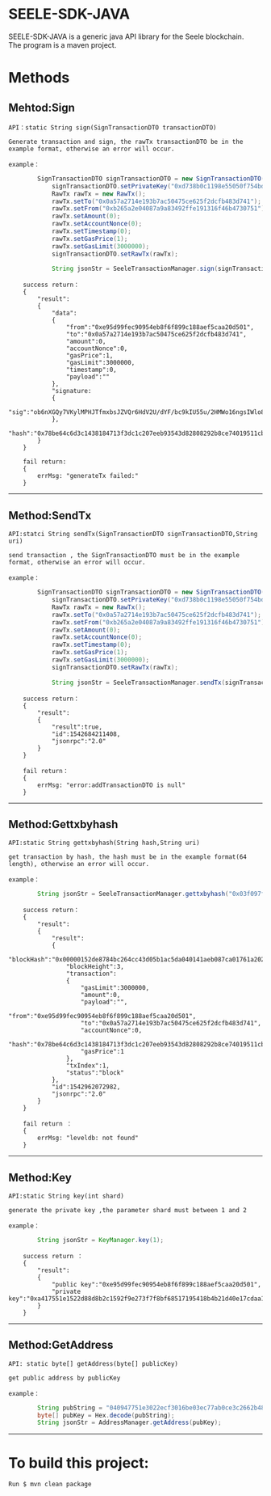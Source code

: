 # SEELE-SDK-JAVA

SEELE-SDK-JAVA is a generic java API library for the Seele blockchain.<br>
The program is a maven project.


# Methods

## Mehtod:Sign

	API：static String sign(SignTransactionDTO transactionDTO)

	Generate transaction and sign, the rawTx transactionDTO be in the example format, otherwise an error will occur.

	example：
```java
		SignTransactionDTO signTransactionDTO = new SignTransactionDTO();
        	signTransactionDTO.setPrivateKey("0xd738b0c1198e55050f754bdf0f824ee4febd962a6b751faab86c081ad5033b0d");
       	 	RawTx rawTx = new RawTx();
        	rawTx.setTo("0x0a57a2714e193b7ac50475ce625f2dcfb483d741");
        	rawTx.setFrom("0xb265a2e04087a9a83492ffe191316f46b4730751");
        	rawTx.setAmount(0);
        	rawTx.setAccountNonce(0);
        	rawTx.setTimestamp(0);
        	rawTx.setGasPrice(1);
        	rawTx.setGasLimit(3000000);
        	signTransactionDTO.setRawTx(rawTx);
		
        	String jsonStr = SeeleTransactionManager.sign(signTransactionDTO);
```
		success return：
		{
			"result":
		 	{
			  	"data":
			   	{
					"from":"0xe95d99fec90954eb8f6f899c188aef5caa20d501",
					"to":"0x0a57a2714e193b7ac50475ce625f2dcfb483d741",
					"amount":0,
					"accountNonce":0,
					"gasPrice":1,
					"gasLimit":3000000,
					"timestamp":0,
					"payload":""
			   	},
			  	"signature:
				{
					"sig":"ob6nXGQy7VKylMPHJTfmxbsJZVQr6HdV2U/dYF/bc9kIU55u/2HMWo16ngsIWlo87aZCqlUY6H5h1+boImfDowA="
			   	},
			  	"hash":"0x78be64c6d3c1438184713f3dc1c207eeb93543d82808292b8ce74019511cb057"
		 	}
		}

		fail return:
		{
			errMsg: "generateTx failed:"
		}

------------------------------------------------------------------------------

## Method:SendTx

	API:statci String sendTx(SignTransactionDTO signTransactionDTO,String uri)

	send transaction , the SignTransactionDTO must be in the example format, otherwise an error will occur.

	example：
	
```java
		SignTransactionDTO signTransactionDTO = new SignTransactionDTO();
      		signTransactionDTO.setPrivateKey("0xd738b0c1198e55050f754bdf0f824ee4febd962a6b751faab86c081ad5033b0d");
       		RawTx rawTx = new RawTx();
        	rawTx.setTo("0x0a57a2714e193b7ac50475ce625f2dcfb483d741");
        	rawTx.setFrom("0xb265a2e04087a9a83492ffe191316f46b4730751");
       	 	rawTx.setAmount(0);
        	rawTx.setAccountNonce(0);
        	rawTx.setTimestamp(0);
        	rawTx.setGasPrice(1);
        	rawTx.setGasLimit(3000000);
        	signTransactionDTO.setRawTx(rawTx);
		
       		String jsonStr = SeeleTransactionManager.sendTx(signTransactionDTO, "http://117.50.20.225:8037");
```
		success return：
		{
			"result":
			{
				"result":true,
				"id":1542684211408,
				"jsonrpc":"2.0"
			}
		}

		fail return：
		{
			errMsg: "error:addTransactionDTO is null"
		}

------------------------------------------------------------------------------

## Method:Gettxbyhash

	API:static String gettxbyhash(String hash,String uri)

	get transaction by hash, the hash must be in the example format(64 length), otherwise an error will occur.

	example：
```java
		String jsonStr = SeeleTransactionManager.gettxbyhash("0x03f097fef1bbda18257b020b80a3a79834bcd324635fcc4f932173c1767c2889", "http://117.50.20.225:8037");
```
		success return：
		{
			"result":
			{
				"result":
				{
					"blockHash":"0x00000152de8784bc264cc43d05b1ac5da040141aeb087ca01761a2028b6fd7f7",
			 		"blockHeight":3,
			 		"transaction":
			 		{
			 			"gasLimit":3000000,
			 		 	"amount":0,
			 		 	"payload":"",
			 		 	"from":"0xe95d99fec90954eb8f6f899c188aef5caa20d501",
			 		 	"to":"0x0a57a2714e193b7ac50475ce625f2dcfb483d741",
			 		 	"accountNonce":0,
			 		 	"hash":"0x78be64c6d3c1438184713f3dc1c207eeb93543d82808292b8ce74019511cb057",
			 		 	"gasPrice":1
			 		},
				 	"txIndex":1,
			 		"status":"block"
				},
				"id":1542962072982,
				"jsonrpc":"2.0"
	 		}
		}
	
		fail return ：
		{
			errMsg: "leveldb: not found"
		}

------------------------------------------------------------------------------

## Method:Key

	API:static String key(int shard)

	generate the private key ,the parameter shard must between 1 and 2

	example：
```java
		String jsonStr = KeyManager.key(1);
```

		success return ：
		{
			"result":
			{
				"public key":"0xe95d99fec90954eb8f6f899c188aef5caa20d501",
				"private key":"0xa417551e1522d88d8b2c1592f9e273f7f8bf68517195418b4b21d40e17cdaa1f"
			}
		}

------------------------------------------------------------------------------

## Method:GetAddress

	API: static byte[] getAddress(byte[] publicKey)

	get public address by publicKey

	example：
```java
 		String pubString = "040947751e3022ecf3016be03ec77ab0ce3c2662b4843898cb068d74f698ccc8ad75aa17564ae80a20bb044ee7a6d903e8e8df624b089c95d66a0570f051e5a05b";
 		byte[] pubKey = Hex.decode(pubString);
 		String jsonStr = AddressManager.getAddress(pubKey);
```

------------------------------------------------------------------------------
		
# To build this project:
	
	Run $ mvn clean package

